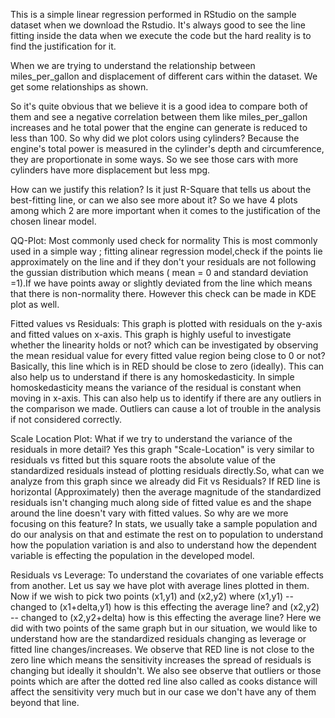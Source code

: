 This is a simple linear regression performed in RStudio on the sample dataset when we download the Rstudio.
It's always good to see the line fitting inside the data when we execute the code but the hard reality is to find the justification for it.

When we are trying to understand the relationship between miles_per_gallon and displacement of different cars within the dataset. We get some relationships as shown.


So it's quite obvious that we believe it is a good idea to compare both of them and see a negative correlation between them like miles_per_gallon increases and he total power that the engine can generate is reduced to less than 100. So why did we plot colors using cylinders? Because the engine's total power is measured in the cylinder's depth and circumference, they are proportionate in some ways. So we see those cars with more cylinders have more displacement but less mpg.


How can we justify this relation? Is it just R-Square that tells us about the best-fitting line, or can we also see more about it? So we have 4 plots among which 2 are more important when it comes to the justification of the chosen linear model.

QQ-Plot: Most commonly used check for normality
This is most commonly used in a simple way ; fitting alinear regression model,check if the points lie approximately on the line and if they don't your residuals are not following the gussian distribution which means ( mean = 0 and standard deviation =1).If we have points away or slightly deviated from the line which means that there is non-normality there. However this check can be made in KDE plot as well.

Fitted values vs Residuals: This graph is plotted with residuals on the y-axis and fitted values on x-axis. This graph is highly useful to investigate whether the linearity holds or not? which can be investigated by observing the mean residual value for every fitted value region being close to 0 or not? Basically, this line which is in RED should be close to zero (ideally).
This can also help us to understand if there is any homoskedasticity. In simple homoskedasticity means the variance of the residual is constant when moving in x-axis. This can also help us to identify if there are any outliers in the comparison we made. Outliers can cause a lot of trouble in the analysis if not considered correctly.


Scale Location Plot: What if we try to understand the variance of the residuals in more detail? Yes this graph "Scale-Location" is very similar to residuals vs fitted but this square roots the absolute value of the standardized residuals instead of plotting residuals directly.So, what can we analyze from this graph since we already did Fit vs Residuals? If RED line is horizontal (Approximately) then the average magnitude of the standardized residuals isn't changing much along side of fitted value es and the shape around the line doesn't vary with fitted values. 
So why are we more focusing on this feature? In stats, we usually take a sample population and do our analysis on that and estimate the rest on to population to understand how the population variation is and also to understand how the dependent variable is effecting the population in the developed model.


Residuals vs Leverage: To understand the covariates of one variable effects from another.
Let us say we have plot with average lines plotted in them. Now if we wish to pick two points (x1,y1) and (x2,y2) where
(x1,y1) --changed to (x1+delta,y1) how is this effecting the average line? and 
(x2,y2) -- changed to (x2,y2+delta) how is this effecting the average line? 
Here we did with two points of the same graph but in our situation, we would like to understand how are the standardized residuals changing as leverage or fitted line changes/increases. We observe that RED line is not close to the zero line which means the sensitivity increases the spread of residuals is changing but ideally it shouldn't.
We also see observe that outliers or those points which are after the dotted red line also called as cooks distance will affect the sensitivity very much but in our case we don't have any of them beyond that line.



